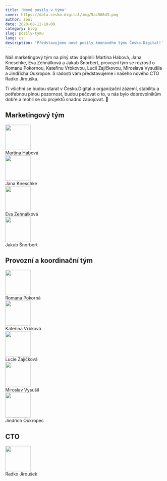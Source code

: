 ```yaml
---
title: 'Nové posily v týmu'
cover: https://data.cesko.digital/img/5ac568d3.png
author: zoul
date: 2020-08-12-10-00
category: blog
slug: posily-tymu
lang: cs
description: 'Představujeme nové posily kmenového týmu Česko.Digital!'
---
```


Náš marketingový tým na plný stav doplnili Martina Habová, Jana Kneschke, Eva Zehnálková a Jakub Šnorbert, provozní tým se rozrostl o Romanu Pokornou, Kateřinu Vrbkovou, Lucii Zajíčkovou, Miroslava Vysušila a Jindřicha Oukropce. S radostí vám představujeme i našeho nového CTO Radko Jirouška.

Ti všichni se budou starat v Česko.Digital o organizační zázemí, stabilitu a potřebnou plnou pozornost, budou pečovat o to, u nás bylo dobrovolníkům dobře a mohli se do projektů snadno zapojovat. 🚀

## Marketingový tým

<div class="volunteers">
    <div class="volunteer">
        <img width="80px" height="80px" src="https://data.cesko.digital/img/f953f23b.jpg" alt=""/>
        <div class="name">Martina Habová</div>
    </div>
    <div class="volunteer">
        <img width="80px" height="80px" src="https://data.cesko.digital/img/96b702ea.jpg" alt=""/>
        <div class="name">Jana Kneschke</div>
    </div>
    <div class="volunteer">
        <img width="80px" height="80px" src="https://data.cesko.digital/img/7fc58559.jpg" alt=""/>
        <div class="name">Eva Zehnálková</div>
    </div>
    <div class="volunteer">
        <img width="80px" height="80px" src="https://data.cesko.digital/img/3966f3db.png" alt=""/>
        <div class="name">Jakub Šnorbert</div>
    </div>
</div>

## Provozní a koordinační tým

<div class="volunteers">
    <div class="volunteer">
        <img width="80px" height="80px" src="https://data.cesko.digital/img/4456f828.jpg" alt=""/>
        <div class="name">Romana Pokorná</div>
    </div>
    <div class="volunteer">
        <img width="80px" height="80px" src="https://data.cesko.digital/img/301f56a2.jpg" alt=""/>
        <div class="name">Kateřina Vrbková</div>
    </div>
    <div class="volunteer">
        <img width="80px" height="80px" src="https://data.cesko.digital/img/30cebc53.jpg" alt=""/>
        <div class="name">Lucie Zajíčková</div>
    </div>
    <div class="volunteer">
        <img width="80px" height="80px" src="https://data.cesko.digital/img/1a6993fd.jpg" alt=""/>
        <div class="name">Miroslav Vysušil</div>
    </div>
    <div class="volunteer">
        <img width="80px" height="80px" src="https://data.cesko.digital/img/e971056f.png" alt=""/>
        <div class="name">Jindřich Oukropec</div>
    </div>
</div>

## CTO

<div class="volunteers">
    <div class="volunteer">
        <img width="80px" height="80px" src="https://data.cesko.digital/img/45e2a238.jpg" alt=""/>
        <div class="name">Radko Jiroušek</div>
    </div>
</div>
